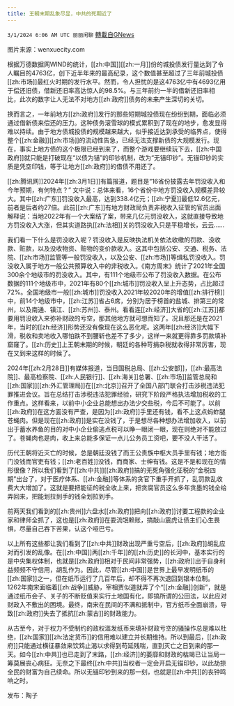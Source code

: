 ```yaml
---
title: 王朝末期乱象尽显，中共的死期近了
---
```

`3/1/2024 6:06 AM UTC 丽丽闲聊` [轉載自GNews](https://gnews.org/articles/2355347)

图片来源：wenxuecity.com

根据万德数据网WIND的统计，[[zh:中国]][[zh:一月]]份的城投债发行量达到了令人瞩目的4763亿，创下近半年来的最高纪录，这个数值甚至超过了三年前城投债[[zh:市场]]最红火时期的发行水平。然而，令人担忧的是这4763亿中有4693亿用于偿还旧债，借新还旧率高达惊人的98.5%。与三年前约一半的借新还旧率相比，此次的数字让人无法不对地方[[zh:政府]]债务的未来产生深切的关切。

换而言之，一年前地方[[zh:政府]]发行的那些短期城投债现在纷纷到期，面临必须通过借新债来偿还的压力。这种债务滚雪球的模式累积到了现在的地步，愈发显得难以持续。由于地方债城投债的规模越来越大，似乎接近达到承受的临界点，使得整个[[zh:金融]][[zh:市场]]的流动性告急，已经无法支撑新债的大规模发行。现在，事实上地方债的这个极限已经到来了，而整个游戏要继续玩下去，[[zh:中国政府]]就只能是打破现在“以债为锚”的印钞机制，改为“无锚印钞”。无锚印钞的实质是凭空印钱，等于让地方[[zh:政府]]的借债不用还了。

[[zh:腾讯网]]2024年[[zh:3月1日]]有篇报道，题目是“16省份披露去年罚没收入和今年预期，有何特点？” 文中说：总体来看，16个省份中地方罚没收入规模差异较大。其中[[zh:广东]]罚没收入最高，达到338.4亿元；[[zh:宁夏]]最低12.6亿元，前者是后者约27倍。此前[[zh:广东]]有地方财政局负责非税收入征管的官员出面解释说：当地2022年有一个大案结了案，带来几亿元罚没收入，这就直接导致地方罚没收入大涨，但其实道路执[[zh:法相]]关的罚没收入只是平稳增长，云云......

我们看一下什么是罚没收入呢？罚没收入是反映执法机关依法收缴的罚款、没收款、赃款，以及没收物资、赃物的变价款收入。这其中包括公安、交通、税务、法院、[[zh:市场]]监管等一般罚没收入，以及公安、[[zh:市场]]等缉私罚没收入。罚没收入属于地方一般公共预算收入中的非税收入。《南方周末》统计了2021年全国300余个地级市的罚没收入。其中，有111个地级市公布了罚没收入数据。在公布数据的111个地级市中，2021年有80个[[zh:城市]]罚没收入呈上升态势，占比超过72%。全国地级市一般[[zh:城市]]罚没收入2021年较2020年的增值[[zh:排行榜]]中，前14个地级市中，[[zh:江苏]]省占6席，分别为居于榜首的盐城、排第三的常州，以及南通、镇江、[[zh:苏州]]、泰州。看看连[[zh:经济]]大省的[[zh:江苏]]都要用罚没收入来弥补财政的亏空，那其他地方就可想而知了。况且那还是在2021年，当时的[[zh:经济]]形势还没有像现在这么恶化呢。这两年[[zh:经济]]大幅下滑，税收和卖地收入哪怕跌不到腰斩也差不了多少，这样一来就更得靠多罚款填补窟窿了。[[zh:历史]]上王朝末期的时候，朝廷的各种苛捐杂税就收得非常厉害，现在又到来这样的时候了。

2024年[[zh:2月28日]]有媒体报道，当日国税总局、[[zh:公安部]]，[[zh:最高法院]]、最高检察院、[[zh:人民银行]]、[[zh:海关]]总署、[[zh:市场]]监管总局和[[zh:国家]][[zh:外汇管理局]]在[[zh:北京]]召开了全国八部门联合打击涉税违法犯罪推进会议。旨在总结打击涉税违法犯罪经验，研究下阶段严格执法增加税收的工作重点。这样看来，以前中小企业总能想出办法少交些税，今后不可能了。以前[[zh:政府]]在这方面没有严查，是因为[[zh:政府]]手里还有钱，看不上这点蚂蚱腿苍蝇肉。但是现在[[zh:政府]]是实在没钱了，于是想尽各种想办法增加收入，以前出于蓄水养鱼的目的对中小企业偷逃点税可以睁一眼闭一眼，现在则绝对不能放过了。苍蝇肉也是肉，收上来总能多保证一点儿公务员工资吧，要不没人干活了。

历代王朝将近灭亡的时候，总是朝廷没钱了而王公贵族中枢大员手里有钱；地方衙门没钱而官吏有钱；[[zh:老百姓]]没钱，而商家、士绅有钱。这是不是和现在的情形很像？所以我们看到了[[zh:中共]][[zh:政府]]搞的无死角强化征税的“金税四期”出台了，对于医疗体系、[[zh:金融]]等体系的贪官下重手开抓了，乱罚款乱收费大大增加了。这就是要把能征的税全收上来，把贪腐官员这么多年贪墨的钱全给弄回来，把能划拉到手的钱全划拉到手。

前两天我们看到的[[zh:贵州]]六盘水[[zh:政府]]把向[[zh:政府]]讨要工程款的企业家和律师全抓了，这也是[[zh:政府]]在耍流氓赖账，搞敲山震虎让债主们心生畏惧，尽量自己吞下苦果，认这个哑巴亏。

以上所有这些都让我们看到了[[zh:中共]]财政出现严重亏空后，[[zh:政府]]胡乱应对而引发的乱像。在[[zh:中国]]两[[zh:千年]]的[[zh:历史]]的长河中，基本实行的是中央集权体制，也就是[[zh:政府]]相对于民间非常强势，[[zh:政府]]出于自身利益频频不守信用，胡乱作为。因此，尽管[[zh:中国]]是世界上最早发明纸币的[[zh:国家]]之一，但在纸币运行了几百年后，却不得不再次退回到银本位制。1262年南宋面临着[[zh:战争]]威胁，宰相贾似道就弄了个“[[zh:金融]]创新”，就是通过纸币会子、关子的不断贬值来实行土地国有化，即搞所谓的公田法，以此应对财政入不敷出的困境。最终，南宋在民间的不满和抵制中，官方纸币全面崩溃，导致[[zh:政府]]失去了抵抗[[zh:蒙古]]的财政能力。

从古至今，对于权力不受制约的政权滥发纸币来填补财政亏空的骚操作总是难以杜绝，[[zh:国家]][[zh:法定货币]]的信用难以建立并长期维持。所以到最后，[[zh:政府]]只能通过横征暴敛来饮鸩止渴以求得到苟延残喘，直到灭亡之日到来的那一天。如今[[zh:中共]]也已走到了末路，[[zh:经济]]的萎靡和财政的枯竭已让当局一筹莫展丧心病狂。无奈之下最终[[zh:中共]]当权者一定会开启无锚印钞，以此劫掠全民的财富为自己续命。所以无锚印钞到来的那一刻，也就是[[zh:中共]]的丧钟鸣响之时。

         
发布：陶子

